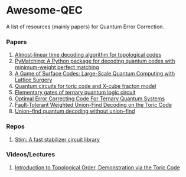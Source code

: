 # Awesome-QEC
A list of resources (mainly papers) for Quantum Error Correction.

### Papers
1. [Almost-linear time decoding algorithm for topological codes](https://arxiv.org/abs/1709.06218)
2. [PyMatching: A Python package for decoding quantum codes
with minimum-weight perfect matching](https://arxiv.org/pdf/2105.13082.pdf)
3. [A Game of Surface Codes: Large-Scale Quantum Computing with Lattice Surgery](https://www.arxiv-vanity.com/papers/1808.02892/)
4. [Quantum circuits for toric code and X-cube fracton model](https://arxiv.org/pdf/2210.01682.pdf)
5. [Elementary gates of ternary quantum logic circuit](https://arxiv.org/pdf/1105.5485.pdf)
6. [Optimal Error Correcting Code For
Ternary Quantum Systems](https://arxiv.org/pdf/1906.11137.pdf)
7. [Fault-Tolerant Weighted Union-Find Decoding on the Toric Code](https://arxiv.org/pdf/2004.04693.pdf)
8. [Union–find quantum decoding without union–find](https://arxiv.org/pdf/2306.09767.pdf)

### Repos
1. [Stim: A fast stabilizer circuit library](https://github.com/quantumlib/Stim)

### Videos/Lectures
1. [Introduction to Topological Order, Demonstration via the Toric Code
](https://youtu.be/Rs2NMe4Lsbw)
